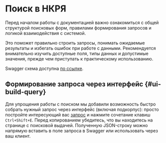 # Поиск в НКРЯ
Перед началом работы с документацией важно ознакомиться с общей структурой поисковых форм, правилами формирования запросов и логикой взаимодействия с системой.

Это поможет правильно строить запросы, понимать ожидаемые результаты и избегать ошибок при работе с данными. Рекомендуется внимательно изучить доступные поля, типы данных и допустимые значения, прежде чем приступать к практическому использованию.

Swagger схема доступна [по ссылке](https://ruscorpora.ru/api/v1/docs#/Лексико-грамматический%20поиск/lex-gramm-concordance).

## Формирование запроса через интерфейс {#ui-build-query}
Для упрощения работы с поиском мы добавили возможность быстро собрать нужный запрос через интерфейс (включая подкорпус): просто постройте интересующий вас [запрос](https://ruscorpora.ru/s/73Nzy) и нажмите сочетание клавиш `Ctrl+Shift+E`.
Перед копированием убедитесь, что вы находитесь на странице с поисковой выдачей.
Полученную JSON-строку можно напрямую вставить в поле запроса в Swagger или использовать через ваш клиент.